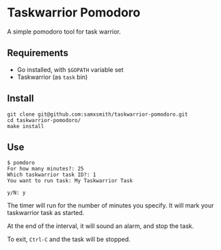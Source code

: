 # Taskwarrior Pomodoro

A simple pomodoro tool for task warrior.

## Requirements
- Go installed, with `$GOPATH` variable set
- Taskwarrior (as `task` bin)

## Install
```
git clone git@github.com:samxsmith/taskwarrior-pomodoro.git
cd taskwarrior-pomodoro/
make install
```

## Use
```
$ pomdoro
For how many minutes?: 25
Which taskwarrior task ID?: 1
You want to run task: My Taskwarrior Task

y/N: y
```

The timer will run for the number of minutes you specify.
It will mark your taskwarrior task as started.

At the end of the interval, it will sound an alarm, and stop the task.

To exit, `Ctrl-C` and the task will be stopped.
